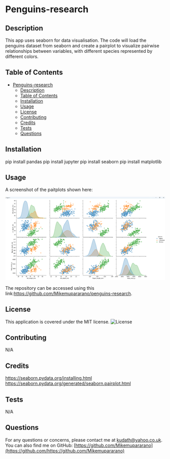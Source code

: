 # Penguins-research

## Description
This app uses seaborn for data visualisation. The code will load the penguins dataset from seaborn and create a pairplot to visualize pairwise relationships between variables, with different species represented by different colors.
## Table of Contents
- [Penguins-research](#penguins-research)
  - [Description](#description)
  - [Table of Contents](#table-of-contents)
  - [Installation](#installation)
  - [Usage](#usage)
  - [License](#license)
  - [Contributing](#contributing)
  - [Credits](#credits)
  - [Tests](#tests)
  - [Questions](#questions)

## Installation
pip install pandas
pip install jupyter
pip install seaborn
pip install matplotlib

## Usage

A screenshot of the paitplots shown here:

![A screenshot :](./penguin-research-screenshot.png)

The repository can be accessed using this link:https://github.com/Mikemupararano/penguins-research.

## License
This application is covered under the MIT license.
![License](https://img.shields.io/badge/license-MIT-blue.svg)
## Contributing
 N/A

## Credits
https://seaborn.pydata.org/installing.html
https://seaborn.pydata.org/generated/seaborn.pairplot.html
## Tests
N/A

## Questions
For any questions or concerns, please contact me at [kudath@yahoo.co.uk](mailto:kudath@yahoo.co.uk).
You can also find me on GitHub: [https://github.com/Mikemupararano](https://github.com/https://github.com/Mikemupararano)
